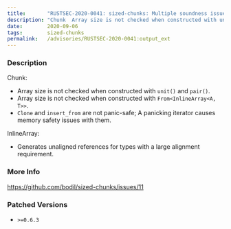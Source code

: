 ```yaml
---
title:       "RUSTSEC-2020-0041: sized-chunks: Multiple soundness issues in Chunk and InlineArray"
description: "Chunk  Array size is not checked when constructed with unit and pair.  Array size is not checked when constructed with FromInlineArrayA, T.  Clone and insertfrom are not panicsafe A panicking iterator causes memory safety issues with them. InlineArray  Generates unaligned references for types with a large alignment requirement."
date:        2020-09-06
tags:        sized-chunks
permalink:   /advisories/RUSTSEC-2020-0041:output_ext
---
```


### Description

Chunk:

* Array size is not checked when constructed with `unit()` and `pair()`.
* Array size is not checked when constructed with `From<InlineArray<A, T>>`.
* `Clone` and `insert_from` are not panic-safe; A panicking iterator causes memory safety issues with them.

InlineArray:

* Generates unaligned references for types with a large alignment requirement.

### More Info

<https://github.com/bodil/sized-chunks/issues/11>

### Patched Versions

- `>=0.6.3`


